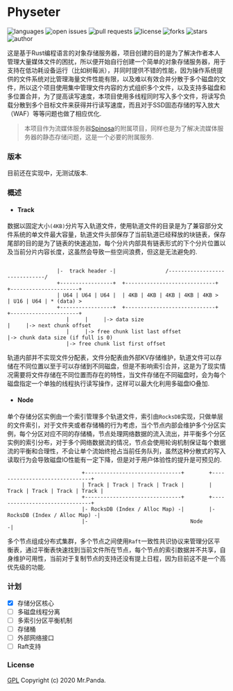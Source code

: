 # Physeter

![languages](https://img.shields.io/github/languages/top/quasipaa/Physeter)
![open issues](https://img.shields.io/github/issues/quasipaa/Physeter)
![pull requests](https://img.shields.io/github/issues-pr/quasipaa/Physeter)
![license](https://img.shields.io/github/license/quasipaa/Physeter)
![forks](https://img.shields.io/github/forks/quasipaa/Physeter)
![stars](https://img.shields.io/github/stars/quasipaa/Physeter)
![author](https://img.shields.io/badge/author-Mr.Panda-read)

这是基于Rust编程语言的对象存储服务器，项目创建的目的是为了解决作者本人管理大量媒体文件的困扰，所以便开始自行创建一个简单的对象存储服务器，用于支持在低功耗设备运行（比如树莓派），并同时提供不错的性能，因为操作系统提供的文件系统对比管理海量文件性能有限，以及难以有效合并分散于多个磁盘的文件，所以这个项目使用集中管理文件内容的方式组织多个文件，以及支持多磁盘和多位置合并，为了提高读写速度，本项目使用多线程同时写入多个文件，将读写负载分散到多个目标文件来获得并行读写速度，而且对于SSD固态存储的写入放大（WAF）等等问题也做了相应优化.  

> 本项目作为流媒体服务器[Spinosa](https://github.com/quasipaa/Spinosa)的附属项目，同样也是为了解决流媒体服务器的静态存储问题，这是一个必要的附属服务.


### 版本
目前还在实现中，无测试版本.


### 概述

- #### Track
数据以固定大小`(4KB)`分片写入轨道文件，使用轨道文件的目录是为了兼容部分文件系统的单文件最大容量，轨道文件头部保存了当前轨道已经释放的块链表，保存尾部的目的是为了链表的快速追加，每个分片内部具有链表形式的下个分片位置以及当前分片内容长度，这虽然会导致一些空间浪费，但这是无法避免的.

```
    
                |-  track header -|                /------------------------------/
                +-----------------+  +-----------------------------+       +----------------------+
                | U64 | U64 | U64 |  | 4KB | 4KB | 4KB | 4KB | 4KB >       | U16 | U64 | * (data) >
                +-----------------+  +-----------------------------+       +----------------------+
                   |     |     |-> data size                                  |     |-> next chunk offset
                   |     |-> free chunk list last offset                      |-> chunk data size (if full is 0)
                   |-> free chunk list first offset
```

轨道内部并不实现文件分配表，文件分配表由外部KV存储维护，轨道文件可以存储在不同位置以至于可以存储到不同磁盘，但是不影响索引合并，这是为了现实情况需要将文件存储在不同位置而存在的特性，当文件存储在不同磁盘时，会为每个磁盘指定一个单独的线程执行读写操作，这样可以最大化利用多磁盘IO叠加.

- #### Node
单个存储分区实例由一个索引管理多个轨道文件，索引由`RocksDB`实现，只做单层的文件索引，对于文件夹或者存储桶的行为考虑，当个节点内部会维护多个分区实例，每个分区对应不同的存储桶，节点处理网络数据的流入流出，并平衡多个分区实例的索引分布，对于多个网络数据流的情况，节点会使用轮询机制保证每个数据流的平衡和合理性，不会让单个流始终抢占当前任务队列，虽然这种分散式的写入读取行为会导致磁盘IO性能有一定下降，但是对于用户体验性的提升是可预见的.

```
                        +-------------------------------+        +-------------------------------+
                        | Track | Track | Track | Track |        | Track | Track | Track | Track |
                        +-------------------------------+        +-------------------------------+
                        |- RocksDB (Index / Alloc Map) -|        |- RocksDB (Index / Alloc Map) -|
                        |-                                 Node                                 -|
```

多个节点组成分布式集群，多个节点之间使用`Raft`一致性共识协议来管理分区平衡表，通过平衡表快速找到当前文件所在节点，每个节点的索引数据并不共享，自身维护可用性，当前对于复制节点的支持还没有提上日程，因为目前这不是一个高优先级的功能.


### 计划
* [x] 存储分区核心   
* [ ] 多磁盘线程分离  
* [ ] 多索引分区平衡机制  
* [ ] 存储桶  
* [ ] 外部网络接口  
* [ ] Raft支持

### License
[GPL](./LICENSE)
Copyright (c) 2020 Mr.Panda.